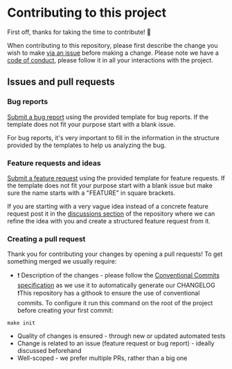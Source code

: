 # Contributing to this project

First off, thanks for taking the time to contribute! 🎉

When contributing to this repository, please first describe the change you wish to make [via an issue](../../issues/new) before making a change.
Please note we have a [code of conduct](CODE_OF_CONDUCT.md), please follow it in all your interactions with the project.

## Issues and pull requests

### Bug reports

[Submit a bug report](https://github.com/cardano-foundation/cf-cardano-ballot/issues/new?assignees=&labels=&projects=&template=bug_report.md&title=%5BBUG%5D+) using the provided template for bug reports. If the template does not fit your purpose start with a blank issue.

For bug reports, it's very important to fill in the information in the structure provided by the templates to help us analyzing the bug.

### Feature requests and ideas

[Submit a feature request](https://github.com/cardano-foundation/cf-cardano-ballot/issues/new?assignees=&labels=&projects=&template=feature_request.md&title=%5BFEATURE%5D+) using the provided template for feature requests. If the template does not fit your purpose start with a blank issue but make sure the name starts with a "FEATURE" in square brackets.

If you are starting with a very vague idea instead of a concrete feature request post it in the [discussions section](https://github.com/cardano-foundation/cf-identity-wallet/discussions) of the repository where we can refine the idea with you and create a structured feature request from it.

### Creating a pull request

Thank you for contributing your changes by opening a pull requests! To get something merged we usually require:

- ❗ Description of the changes - please follow the [Conventional Commits specification](https://www.conventionalcommits.org/en/v1.0.0/#specification) as we use it to automatically generate our CHANGELOG ❗This repository has a githook to ensure the use of conventional commits. To configure it run this command on the root of the project before creating your first commit:

```
make init
```

- Quality of changes is ensured - through new or updated automated tests
- Change is related to an issue (feature request or bug report) - ideally discussed beforehand
- Well-scoped - we prefer multiple PRs, rather than a big one